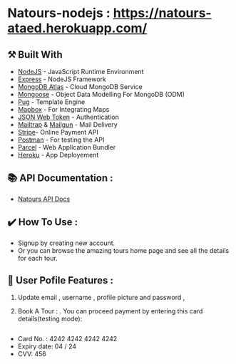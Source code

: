 # Natours-nodejs : https://natours-ataed.herokuapp.com/

## :hammer_and_pick: Built With

- [NodeJS](https://nodejs.org/) - JavaScript Runtime Environment
- [Express](http://expressjs.com/) - NodeJS Framework
- [MongoDB Atlas](https://www.mongodb.com/cloud/atlas) - Cloud MongoDB Service
- [Mongoose](https://mongoosejs.com/) - Object Data Modelling For MongoDB (ODM)
- [Pug](https://pugjs.org/api/getting-started.html) - Template Engine
- [Mapbox](https://www.mapbox.com/) - For Integrating Maps
- [JSON Web Token](https://jwt.io/) - Authentication
- [Mailtrap](https://mailtrap.io/) & [Mailgun](https://www.mailgun.com) - Mail Delivery
- [Stripe](https://stripe.com/)- Online Payment API
- [Postman](https://www.postman.com/) - For testing the API
- [Parcel](https://parceljs.org/) - Web Application Bundler
- [Heroku](https://www.heroku.com/) - App Deployement

## :books: API Documentation :

- [Natours API Docs](https://documenter.getpostman.com/view/12095324/T1DjkzV6)

## :heavy_check_mark: How To Use :

- Signup by creating new account.
- Or you can browse the amazing tours home page and see all the details for each tour.

## :pushpin: User Pofile Features :

1.  Update email , username , profile picture and password ,
2.  Book A Tour :
    . You can proceed payment by entering this card details(testing mode):

    ```

    ```

- Card No. : 4242 4242 4242 4242
- Expiry date: 04 / 24
- CVV: 456

```

```
